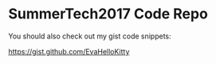 # SummerTech2017 Code Repo

You should also check out my gist code snippets:

https://gist.github.com/EvaHelloKitty


